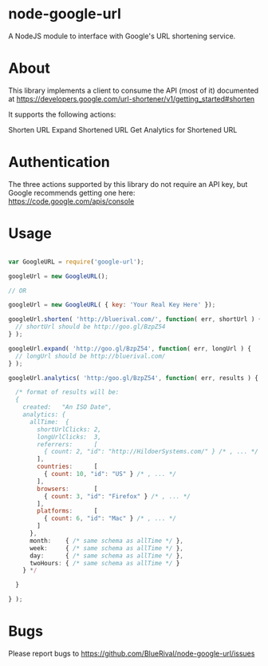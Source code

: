 node-google-url
===

A NodeJS module to interface with Google's URL shortening service.

About
===

This library implements a client to consume the API (most of it) documented at https://developers.google.com/url-shortener/v1/getting_started#shorten

It supports the following actions:

Shorten URL
Expand Shortened URL
Get Analytics for Shortened URL

Authentication
===

The three actions supported by this library do not require an API key, but Google recommends getting one here: https://code.google.com/apis/console

Usage
===

```javascript

var GoogleURL = require('google-url');

googleUrl = new GoogleURL();

// OR

googleUrl = new GoogleURL( { key: 'Your Real Key Here' });

googleUrl.shorten( 'http://bluerival.com/', function( err, shortUrl ) {
  // shortUrl should be http://goo.gl/BzpZ54
} );

googleUrl.expand( 'http://goo.gl/BzpZ54', function( err, longUrl ) {
  // longUrl should be http://bluerival.com/
} );

googleUrl.analytics( 'http:/goo.gl/BzpZ54', function( err, results ) {

  /* format of results will be:
  {
    created:   "An ISO Date",
    analytics: {
      allTime:  {
        shortUrlClicks: 2,
        longUrlClicks:  3,
        referrers:      [
          { count: 2, "id": "http://HildoerSystems.com/" } /* , ... */
        ],
        countries:      [
          { count: 10, "id": "US" } /* , ... */
        ],
        browsers:       [
          { count: 3, "id": "Firefox" } /* , ... */
        ],
        platforms:      [
          { count: 6, "id": "Mac" } /* , ... */
        ]
      },
      month:    { /* same schema as allTime */ },
      week:     { /* same schema as allTime */ },
      day:      { /* same schema as allTime */ },
      twoHours: { /* same schema as allTime */ }
    } */

  }

} );

```


Bugs
===

Please report bugs to https://github.com/BlueRival/node-google-url/issues
